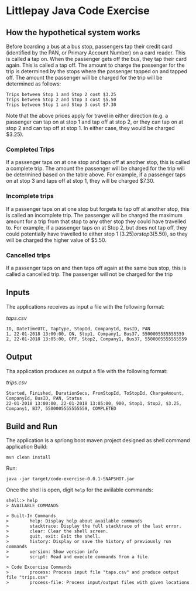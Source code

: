 # Littlepay Java Code Exercise

## How the hypothetical system works

Before boarding a bus at a bus stop, passengers tap their credit card (identified by the PAN, or Primary Account
Number) on a card reader. This is called a tap on. When the passenger gets off the bus, they tap their card
again. This is called a tap off. The amount to charge the passenger for the trip is determined by the stops where
the passenger tapped on and tapped off. The amount the passenger will be charged for the trip will be
determined as follows:
```
Trips between Stop 1 and Stop 2 cost $3.25
Trips between Stop 2 and Stop 3 cost $5.50
Trips between Stop 1 and Stop 3 cost $7.30
```
Note that the above prices apply for travel in either direction (e.g. a passenger can tap on at stop 1 and tap off
at stop 2, or they can tap on at stop 2 and can tap off at stop 1. In either case, they would be charged $3.25).
### Completed Trips
If a passenger taps on at one stop and taps off at another stop, this is called a complete trip. The amount the
passenger will be charged for the trip will be determined based on the table above. For example, if a passenger
taps on at stop 3 and taps off at stop 1, they will be charged $7.30.
### Incomplete trips
If a passenger taps on at one stop but forgets to tap off at another stop, this is called an incomplete trip. The
passenger will be charged the maximum amount for a trip from that stop to any other stop they could have
travelled to. For example, if a passenger taps on at Stop 2, but does not tap off, they could potentially have
travelled to either stop 1 ($3.25) or stop 3 ($5.50), so they will be charged the higher value of $5.50.
### Cancelled trips
If a passenger taps on and then taps off again at the same bus stop, this is called a cancelled trip. The
passenger will not be charged for the trip

## Inputs
The applications receives as input a file with the following format:

*taps.csv*
```
ID, DateTimeUTC, TapType, StopId, CompanyId, BusID, PAN
1, 22-01-2018 13:00:00, ON, Stop1, Company1, Bus37, 5500005555555559
2, 22-01-2018 13:05:00, OFF, Stop2, Company1, Bus37, 5500005555555559
```
## Output
Tha application produces as output a file with the following format:

*trips.csv*
```
Started, Finished, DurationSecs, FromStopId, ToStopId, ChargeAmount, CompanyId, BusID, PAN, Status
22-01-2018 13:00:00, 22-01-2018 13:05:00, 900, Stop1, Stop2, $3.25, Company1, B37, 5500005555555559, COMPLETED
```

## Build and Run 
The application is a spriong boot maven project designed as shell command application
Build:
```
mvn clean install
```
Run:
```
java -jar target/code-exercise-0.0.1-SNAPSHOT.jar
```
Once the shell is open, digit `help` for the aviilable commands:
```
shell:> help
> AVAILABLE COMMANDS

> Built-In Commands
>        help: Display help about available commands
>        stacktrace: Display the full stacktrace of the last error.
>        clear: Clear the shell screen.
>        quit, exit: Exit the shell.
>        history: Display or save the history of previously run commands
>        version: Show version info
>        script: Read and execute commands from a file.

> Code Excercise Commands
>        process: Process input file "taps.csv" and produce output file "trips.csv"
>        process-file: Process input/output files with given locations 
```
